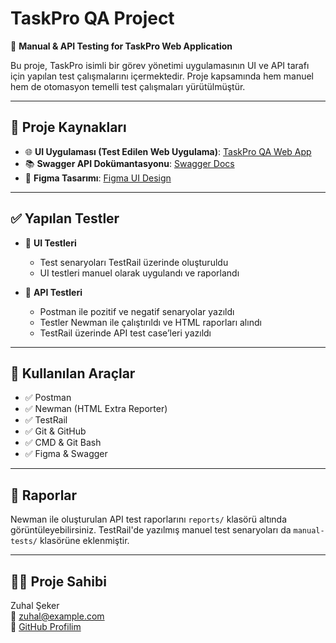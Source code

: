 # TaskPro QA Project

📌 **Manual & API Testing for TaskPro Web Application**

Bu proje, TaskPro isimli bir görev yönetimi uygulamasının UI ve API tarafı için yapılan test çalışmalarını içermektedir. Proje kapsamında hem manuel hem de otomasyon temelli test çalışmaları yürütülmüştür.

---

## 🔗 Proje Kaynakları

- 🌐 **UI Uygulaması (Test Edilen Web Uygulama)**: [TaskPro QA Web App](https://task-pro-qa.f.goit.study/welcome)
- 📚 **Swagger API Dokümantasyonu**: [Swagger Docs](https://task-pro-qa.b.goit.study/api-docs/#/)
- 🎨 **Figma Tasarımı**: [Figma UI Design](https://www.figma.com/design/eZAtuel003P5Cp8tALfO5z/TaskPro--QA-?node-id=0-1&p=f)


---

## ✅ Yapılan Testler

- 🔸 **UI Testleri**
  - Test senaryoları TestRail üzerinde oluşturuldu
  - UI testleri manuel olarak uygulandı ve raporlandı

- 🔸 **API Testleri**
  - Postman ile pozitif ve negatif senaryolar yazıldı
  - Testler Newman ile çalıştırıldı ve HTML raporları alındı
  - TestRail üzerinde API test case’leri yazıldı

---

## 🧪 Kullanılan Araçlar

- ✅ Postman
- ✅ Newman (HTML Extra Reporter)
- ✅ TestRail
- ✅ Git & GitHub
- ✅ CMD & Git Bash
- ✅ Figma & Swagger

---

## 📄 Raporlar

Newman ile oluşturulan API test raporlarını `reports/` klasörü altında görüntüleyebilirsiniz. TestRail'de yazılmış manuel test senaryoları da `manual-tests/` klasörüne eklenmiştir.

---

## 🧑‍💻 Proje Sahibi

Zuhal Şeker  
📧 zuhal@example.com  
💼 [GitHub Profilim](https://github.com/zzuhal)

